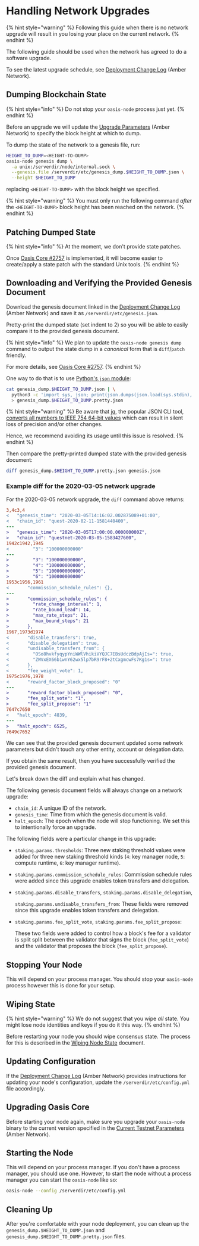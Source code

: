 # Handling Network Upgrades

{% hint style="warning" %}
Following this guide when there is no network upgrade will result in you losing your place on the current network.
{% endhint %}

The following guide should be used when the network has agreed to do a software upgrade.

To see the latest upgrade schedule, see [Deployment Change Log](../../networks/amber-network/current-parameters.md#deployment-change-log) \(Amber Network\).

## Dumping Blockchain State

{% hint style="info" %}
Do not stop your `oasis-node` process just yet.
{% endhint %}

Before an upgrade we will update the [Upgrade Parameters](../../networks/amber-network/current-parameters.md) \(Amber Network\) to specify the block height at which to dump.

To dump the state of the network to a genesis file, run:

```bash
HEIGHT_TO_DUMP=<HEIGHT-TO-DUMP>
oasis-node genesis dump \
  -a unix:/serverdir/node/internal.sock \
  --genesis.file /serverdir/etc/genesis_dump.$HEIGHT_TO_DUMP.json \
  --height $HEIGHT_TO_DUMP
```

replacing `<HEIGHT-TO-DUMP>` with the block height we specified.

{% hint style="warning" %}
You must only run the following command _after_ the `<HEIGHT-TO-DUMP>` block height has been reached on the network.
{% endhint %}

## Patching Dumped State

{% hint style="info" %}
At the moment, we don't provide state patches.

Once [Oasis Core \#2757](https://github.com/oasisprotocol/oasis-core/issues/2757) is implemented, it will become easier to create/apply a state patch with the standard Unix tools.
{% endhint %}

## Downloading and Verifying the Provided Genesis Document

Download the genesis document linked in the [Deployment Change Log](../../networks/amber-network/current-parameters.md) \(Amber Network\) and save it as `/serverdir/etc/genesis.json`.

Pretty-print the dumped state \(set indent to 2\) so you will be able to easily compare it to the provided genesis document.

{% hint style="info" %}
We plan to update the `oasis-node genesis dump` command to output the state dump in a _canonical_ form that is `diff`/`patch` friendly.

For more details, see [Oasis Core \#2757](https://github.com/oasisprotocol/oasis-core/issues/2757).
{% endhint %}

One way to do that is to use [Python's `json` module](https://docs.python.org/3/library/json.html#module-json):

```bash
cat genesis_dump.$HEIGHT_TO_DUMP.json | \
  python3 -c 'import sys, json; print(json.dumps(json.load(sys.stdin), indent=2))' \
  > genesis_dump.$HEIGHT_TO_DUMP.pretty.json
```

{% hint style="warning" %}
Be aware that [jq](http://stedolan.github.io/jq/), the popular JSON CLI tool, [converts all numbers to IEEE 754 64-bit values](https://github.com/stedolan/jq/wiki/FAQ#caveats) which can result in silent loss of precision and/or other changes.

Hence, we recommend avoiding its usage until this issue is resolved.
{% endhint %}

Then compare the pretty-printed dumped state with the provided genesis document:

```bash
diff genesis_dump.$HEIGHT_TO_DUMP.pretty.json genesis.json
```

### Example diff for the 2020-03-05 network upgrade

For the 2020-03-05 network upgrade, the `diff` command above returns:

```diff
3,4c3,4
<   "genesis_time": "2020-03-05T14:16:02.002875089+01:00",
<   "chain_id": "quest-2020-02-11-1581440400",
---
>   "genesis_time": "2020-03-05T17:00:00.000000000Z",
>   "chain_id": "questnet-2020-03-05-1583427600",
1942c1942,1945
<         "3": "100000000000"
---
>         "3": "100000000000",
>         "4": "100000000000",
>         "5": "100000000000",
>         "6": "100000000000"
1953c1956,1961
<       "commission_schedule_rules": {},
---
>       "commission_schedule_rules": {
>         "rate_change_interval": 1,
>         "rate_bound_lead": 14,
>         "max_rate_steps": 21,
>         "max_bound_steps": 21
>       },
1967,1973d1974
<       "disable_transfers": true,
<       "disable_delegation": true,
<       "undisable_transfers_from": {
<         "OSo8hvkfyqypYniWWlVhikiVYQJC7EBsUdczBdpAjIs=": true,
<         "ZWVxEX66b1wnY62wx5lp7bR9rF8+2tCxgmcwFs7Kg1s=": true
<       },
<       "fee_weight_vote": 1,
1975c1976,1978
<       "reward_factor_block_proposed": "0"
---
>       "reward_factor_block_proposed": "0",
>       "fee_split_vote": "1",
>       "fee_split_propose": "1"
7647c7650
<   "halt_epoch": 4839,
---
>   "halt_epoch": 6525,
7649c7652
```

We can see that the provided genesis document updated some network parameters but didn't touch any other entity, account or delegation data.

If you obtain the same result, then you have successfully verified the provided genesis document.

Let's break down the diff and explain what has changed.

The following genesis document fields will always change on a network upgrade:

* `chain_id`: A unique ID of the network.
* `genesis_time`: Time from which the genesis document is valid.
* `halt_epoch`: The epoch when the node will stop functioning. We set this to intentionally force an upgrade.

The following fields were a particular change in this upgrade:

* `staking.params.thresholds`: Three new staking threshold values were added for three new staking threshold kinds \(`4`: key manager node, `5`: compute runtime, `6`: key manager runtime\).
* `staking.params.commission_schedule_rules`: Commission schedule rules were added since this upgrade enables token transfers and delegation.
* `staking.params.disable_transfers`, `staking.params.disable_delegation`,

  `staking.params.undisable_transfers_from`: These fields were removed since this upgrade enables token transfers and delegation.

* `staking.params.fee_split_vote`, `staking.params.fee_split_propose`:

  These two fields were added to control how a block's fee for a validator is split split between the validator that signs the block \(`fee_split_vote`\) and the validator that proposes the block \(`fee_split_propose`\).

## Stopping Your Node

This will depend on your process manager. You should stop your `oasis-node` process however this is done for your setup.

## Wiping State

{% hint style="warning" %}
We do not suggest that you wipe _all_ state. You might lose node identities and keys if you do it this way.
{% endhint %}

Before restarting your node you should wipe consensus state. The process for this is described in the [Wiping Node State](wiping-node-state.md#state-wipe-and-keep-node-identity) document.

## Updating Configuration

If the [Deployment Change Log](../../networks/amber-network/current-parameters.md#deployment-change-log) \(Amber Network\) provides instructions for updating your node's configuration, update the `/serverdir/etc/config.yml` file accordingly.

## Upgrading Oasis Core

Before starting your node again, make sure you upgrade your `oasis-node` binary to the current version specified in the [Current Testnet Parameters](../../networks/amber-network/current-parameters.md) \(Amber Network\).

## Starting the Node

This will depend on your process manager. If you don't have a process manager, you should use one. However, to start the node without a process manager you can start the `oasis-node` like so:

```bash
oasis-node --config /serverdir/etc/config.yml
```

## Cleaning Up

After you're comfortable with your node deployment, you can clean up the `genesis_dump.$HEIGHT_TO_DUMP.json` and `genesis_dump.$HEIGHT_TO_DUMP.pretty.json` files.

